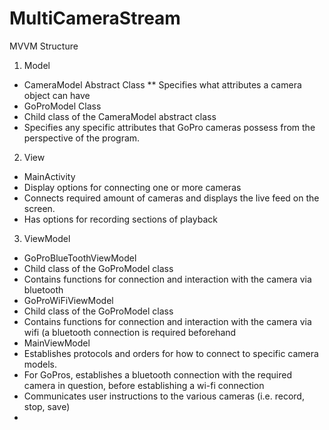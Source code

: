 # MultiCameraStream
MVVM Structure
1. Model
* CameraModel Abstract Class
**   Specifies what attributes a camera object can have
* GoProModel Class
*   Child class of the CameraModel abstract class
*   Specifies any specific attributes that GoPro cameras possess from the perspective of the program.


2. View
* MainActivity
*   Display options for connecting one or more cameras
*   Connects required amount of cameras and displays the live feed on the screen.
*   Has options for recording sections of playback 


3. ViewModel
* GoProBlueToothViewModel
*   Child class of the GoProModel class
*   Contains functions for connection and interaction with the camera via bluetooth
* GoProWiFiViewModel
*   Child class of the GoProModel class
*   Contains functions for connection and interaction with the camera via wifi (a bluetooth connection is required beforehand
* MainViewModel
*   Establishes protocols and orders for how to connect to specific camera models.
*   For GoPros, establishes a bluetooth connection with the required camera in question, before establishing a wi-fi connection
*   Communicates user instructions to the various cameras (i.e. record, stop, save)
* 
